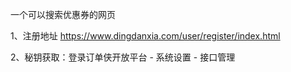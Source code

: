 一个可以搜索优惠券的网页

1、注册地址 https://www.dingdanxia.com/user/register/index.html

2、秘钥获取：登录订单侠开放平台 - 系统设置 - 接口管理



